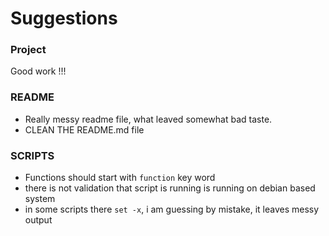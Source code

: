 # Suggestions

### Project
Good work !!!

### README
- Really messy readme file, what leaved somewhat bad taste.
- CLEAN THE README.md file

### SCRIPTS
- Functions should start with `function` key word
- there is not validation that script is running is running on debian based system
- in some scripts there `set -x`, i am guessing by mistake, it leaves messy output

